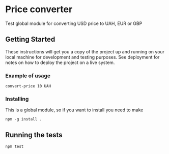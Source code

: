 # Price converter

Test global module for converting USD price to UAH, EUR or GBP

## Getting Started

These instructions will get you a copy of the project up and running on your local machine for development and testing purposes. See deployment for notes on how to deploy the project on a live system.

### Example of usage

```
convert-price 10 UAH
```

### Installing

This is a global module, so if you want to install you need to make

```
npm -g install .
```

## Running the tests

```
npm test
```